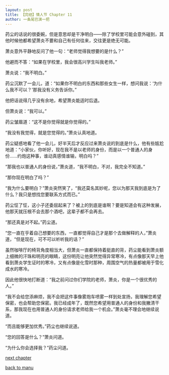 ```yaml
---
layout: post
title: 【完结】情人节 Chapter 11
author: 一条尾巴演一把
---
```




药尘的话说的很委婉，但是意思却是干净明白——除了学校里可能会意外碰到，其他时候他都希望萧炎不要和自己有任何往来，交往更是绝无可能。

萧炎意外平静地反问了他一句：“老师觉得我想要的是什么？”

他避而不答：“如果在学校里，我会很高兴学生叫我老师。”

萧炎说：“我不明白。”

药尘沉默了一会儿，道：“如果你不明白的东西和那些女生一样，想问我说：‘为什么我不可以？’那我没有义务告诉你。”

他把话说得几乎没有余地，希望萧炎能适时后退。

但萧炎说：“我可以。”

药尘皱眉道：“这不是你觉得就是你觉得的。”

“我没有我觉得，就是您觉得的。”萧炎认真地道。

药尘疑惑地看了他一会儿，好半天后才反应过来萧炎说的到底是什么，他有些尴尬地道：“小家伙，你听好，现在我不是以老师的身份，而是以一个普通人的身份……约炮这种事，谁动真感情谁输，明白吗？”

“那我也以普通人的身份说，”萧炎道，“我不明白，不对，我完全不知道。”

“那你现在明白了吗？”

“我为什么要明白？”萧炎突然笑了，“我还莫名其妙呢，您以为那天我到底是为了什么？我只是想找您要联系方式而已。”

药尘怔了怔，这小子还委屈起来了？被上的到底是谁啊？要是知道会有这种发展，他那天就压根不会去那个酒吧，这辈子都不会再去。

“那还真是对不起。”药尘道。

“您一直在乎着自己想要的东西，一直都觉得自己才是那个去做解释的人，”萧炎道，“但是现在，可不可以听听我的话？”

虽然咖啡厅的椅背角度相当大，但萧炎一直都保持着挺直的背，药尘能看到萧炎额上细微的汗珠和明亮的眼睛，这份明亮让他突然觉得异常寒冷，有点像那天早上他看到萧炎学生证时的寒冷，又有点像是化雪时那种，周围空气的热量都被用于雪化成水的寒冷。

因此他很快地打断道：“我之前问过你们学院的老师，萧炎，你是一个很优秀的人。”

“我不会给您添麻烦，我不会把这件事像雾炮车喷雾一样到处宣扬，我理解您希望保密，也会帮助您保密。我已经成年了，既然您希望用普通人的身份和我撇清干系，那我现在也用普通人的身份请求老师给我一个机会。”萧炎毫不理会地继续说道。

“而且能够更加优秀。”药尘也继续说道。

“您的回答是什么？”萧炎问道。

“为什么你会选择我？”药尘问道。

[next chapter](https://allforyanchen.github.io/2020/07/18/post-22-chapter-12.html)

[back to manu](https://allforyanchen.github.io/2020/07/18/post-22.html)
